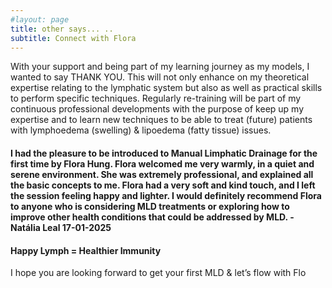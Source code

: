 ```yaml
---
#layout: page
title: other says... ..
subtitle: Connect with Flora
---
```


With your support and being part of my learning journey as my models, I wanted to say THANK YOU. This will not only enhance on my theoretical expertise relating to the lymphatic system but also as well as practical skills to perform specific techniques. Regularly re-training will be part of my continuous professional developments with the purpose of keep up my expertise and to learn new techniques to be able to treat (future) patients with lymphoedema (swelling) & lipoedema (fatty tissue) issues. 

#### I had the pleasure to be introduced to Manual Limphatic Drainage for the first time by Flora Hung. Flora welcomed me very warmly, in a quiet and serene environment. She was extremely professional, and explained all the basic concepts to me. Flora had a very soft and kind touch, and I left the session feeling happy and lighter. I would definitely recommend Flora to anyone who is considering MLD treatments or exploring how to improve other health conditions that could be addressed by MLD. - Natália Leal 17-01-2025







#### Happy Lymph = Healthier Immunity
I hope you are looking forward to get your first MLD & let’s flow with Flo 
